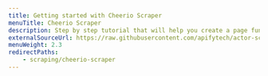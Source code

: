 ```yaml
---
title: Getting started with Cheerio Scraper
menuTitle: Cheerio Scraper
description: Step by step tutorial that will help you create a page function for Cheerio Scraper.
externalSourceUrl: https://raw.githubusercontent.com/apifytech/actor-scraper/master/docs/build/cheerio-scraper-tutorial.md
menuWeight: 2.3
redirectPaths:
    - scraping/cheerio-scraper
---
```

